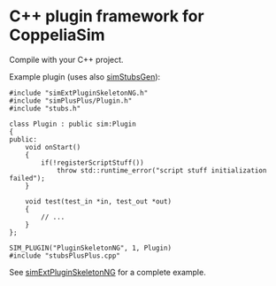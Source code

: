 # C++ plugin framework for CoppeliaSim

Compile with your C++ project.

Example plugin (uses also [simStubsGen](https://github.com/CoppeliaRobotics/libPlugin/simStubsGen)):

```
#include "simExtPluginSkeletonNG.h"
#include "simPlusPlus/Plugin.h"
#include "stubs.h"

class Plugin : public sim:Plugin
{
public:
    void onStart()
    {
        if(!registerScriptStuff())
            throw std::runtime_error("script stuff initialization failed");
    }

    void test(test_in *in, test_out *out)
    {
        // ...
    }
};

SIM_PLUGIN("PluginSkeletonNG", 1, Plugin)
#include "stubsPlusPlus.cpp"
```

See [simExtPluginSkeletonNG](https://github.com/CoppeliaRobotics/simExtPluginSkeletonNG) for a complete example.
